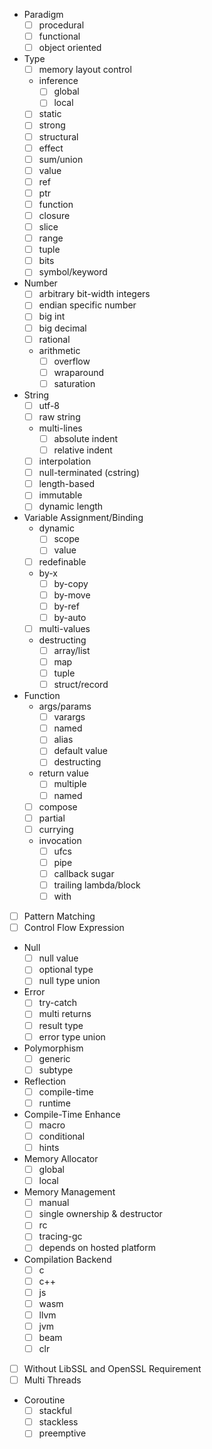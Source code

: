 - Paradigm
    - [ ] procedural
    - [ ] functional
    - [ ] object oriented
- Type
    - [ ] memory layout control
    - inference
        - [ ] global
        - [ ] local
    - [ ] static
    - [ ] strong
    - [ ] structural
    - [ ] effect
    - [ ] sum/union
    - [ ] value
    - [ ] ref
    - [ ] ptr
    - [ ] function
    - [ ] closure
    - [ ] slice
    - [ ] range
    - [ ] tuple
    - [ ] bits
    - [ ] symbol/keyword
- Number
    - [ ] arbitrary bit-width integers
    - [ ] endian specific number
    - [ ] big int
    - [ ] big decimal
    - [ ] rational
    - arithmetic
        - [ ] overflow
        - [ ] wraparound 
        - [ ] saturation
- String
    - [ ] utf-8
    - [ ] raw string
    - multi-lines
        - [ ] absolute indent
        - [ ] relative indent
    - [ ] interpolation
    - [ ] null-terminated (cstring)
    - [ ] length-based
    - [ ] immutable
    - [ ] dynamic length
- Variable Assignment/Binding
    - dynamic
        - [ ] scope
        - [ ] value
    - [ ] redefinable
    - by-x
        - [ ] by-copy
        - [ ]  by-move
        - [ ]  by-ref
        - [ ]  by-auto
    - [ ] multi-values
    - destructing
        - [ ] array/list
        - [ ] map
        - [ ] tuple
        - [ ] struct/record
- Function
    - args/params
        - [ ] varargs
        - [ ] named
        - [ ] alias
        - [ ] default value
        - [ ] destructing
    - return value
        - [ ] multiple
        - [ ] named
    - [ ] compose
    - [ ] partial
    - [ ] currying
    - invocation
        - [ ] ufcs
        - [ ] pipe
        - [ ] callback sugar
        - [ ] trailing lambda/block
        - [ ] with
- [ ] Pattern Matching
- [ ] Control Flow Expression
- Null
    - [ ] null value
    - [ ] optional type
    - [ ] null type union
- Error
    - [ ] try-catch
    - [ ] multi returns
    - [ ] result type
    - [ ] error type union
- Polymorphism
    - [ ] generic
    - [ ] subtype
- Reflection
    - [ ] compile-time
    - [ ] runtime
- Compile-Time Enhance
    - [ ] macro
    - [ ] conditional
    - [ ] hints
- Memory Allocator
    - [ ] global
    - [ ] local
- Memory Management
    - [ ] manual 
    - [ ] single ownership & destructor
    - [ ] rc
    - [ ] tracing-gc
    - [ ] depends on hosted platform
- Compilation Backend
    - [ ] c
    - [ ] c++
    - [ ] js
    - [ ] wasm
    - [ ] llvm
    - [ ] jvm
    - [ ] beam
    - [ ] clr
- [ ] Without LibSSL and OpenSSL Requirement
- [ ] Multi Threads
- Coroutine
    - [ ] stackful
    - [ ] stackless
    - [ ] preemptive
